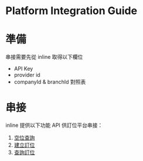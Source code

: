 # Platform Integration Guide

# 準備

串接需要先從 inline 取得以下欄位

- API Key
- provider id
- companyId & branchId 對照表
# 串接

inline 提供以下功能 API 供訂位平台串接：

1. [空位查詢](http://api.inlineapps.com/_/docs/#/bookings/getBookingCapacitiesV2)
2. [建立訂位](http://api.inlineapps.com/_/docs/#/reservations/createReservation)
3. [查詢訂位](http://api.inlineapps.com/_/docs/#/third_party/thirdPartyMemberQueryReservations)
